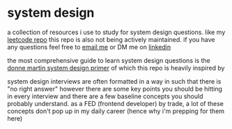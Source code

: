 # system design

a collection of resources i use to study for system design questions. like my [leetcode repo](https://github.com/MstrZhang/leetcode) this repo is also not being actively maintained. if you have any questions feel free to [email me](mailto:mstr.zhang@gmail.com) or DM me on [linkedin](https://linkedin.com/in/mstrzhang)

the most comprehensive guide to learn system design questions is the [donne martin system design primer](https://github.com/donnemartin/system-design-primer) of which this repo is heavily inspired by

system design interviews are often formatted in a way in such that there is "no right answer" however there are some key points you should be hitting in every interview and there are a few baseline concepts you should probably understand. as a FED (frontend developer) by trade, a lot of these concepts don't pop up in my daily career (hence why i'm prepping for them here)
